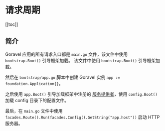 # 请求周期

[[toc]]

## 简介

Goravel 应用的所有请求入口都是 `main.go` 文件，该文件中使用 `bootstrap.Boot()` 引导框架加载。 该文件中使用 `bootstrap.Boot()` 引导框架加载。

然后在 `bootstrap/app.go` 脚本中创建 Goravel 实例 `app := foundation.Application{}`。

之后使用 `app.Boot()` 引导加载框架中注册的 [服务提供者](service-providers.md)，使用 `config.Boot()` 加载 config 目录下的配置文件。

最后，在 `main.go` 文件中使用 `facades.Route().Run(facades.Config().GetString("app.host"))` 启动 HTTP 服务器。
